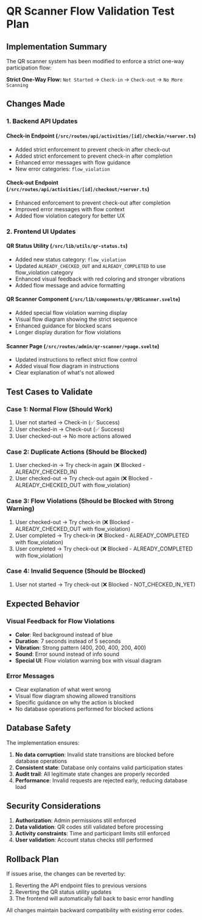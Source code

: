 # QR Scanner Flow Validation Test Plan

## Implementation Summary

The QR scanner system has been modified to enforce a strict one-way participation flow:

**Strict One-Way Flow:**
`Not Started` → `Check-in` → `Check-out` → `No More Scanning`

## Changes Made

### 1. Backend API Updates

#### Check-in Endpoint (`/src/routes/api/activities/[id]/checkin/+server.ts`)

- Added strict enforcement to prevent check-in after check-out
- Added strict enforcement to prevent check-in after completion
- Enhanced error messages with flow guidance
- New error categories: `flow_violation`

#### Check-out Endpoint (`/src/routes/api/activities/[id]/checkout/+server.ts`)

- Enhanced enforcement to prevent check-out after completion
- Improved error messages with flow context
- Added flow violation category for better UX

### 2. Frontend UI Updates

#### QR Status Utility (`/src/lib/utils/qr-status.ts`)

- Added new status category: `flow_violation`
- Updated `ALREADY_CHECKED_OUT` and `ALREADY_COMPLETED` to use flow_violation category
- Enhanced visual feedback with red coloring and stronger vibrations
- Added flow message and advice formatting

#### QR Scanner Component (`/src/lib/components/qr/QRScanner.svelte`)

- Added special flow violation warning display
- Visual flow diagram showing the strict sequence
- Enhanced guidance for blocked scans
- Longer display duration for flow violations

#### Scanner Page (`/src/routes/admin/qr-scanner/+page.svelte`)

- Updated instructions to reflect strict flow control
- Added visual flow diagram in instructions
- Clear explanation of what's not allowed

## Test Cases to Validate

### Case 1: Normal Flow (Should Work)

1. User not started → Check-in (✅ Success)
2. User checked-in → Check-out (✅ Success)
3. User checked-out → No more actions allowed

### Case 2: Duplicate Actions (Should be Blocked)

1. User checked-in → Try check-in again (❌ Blocked - ALREADY_CHECKED_IN)
2. User checked-out → Try check-out again (❌ Blocked - ALREADY_CHECKED_OUT with flow_violation)

### Case 3: Flow Violations (Should be Blocked with Strong Warning)

1. User checked-out → Try check-in (❌ Blocked - ALREADY_CHECKED_OUT with flow_violation)
2. User completed → Try check-in (❌ Blocked - ALREADY_COMPLETED with flow_violation)
3. User completed → Try check-out (❌ Blocked - ALREADY_COMPLETED with flow_violation)

### Case 4: Invalid Sequence (Should be Blocked)

1. User not started → Try check-out (❌ Blocked - NOT_CHECKED_IN_YET)

## Expected Behavior

### Visual Feedback for Flow Violations

- **Color**: Red background instead of blue
- **Duration**: 7 seconds instead of 5 seconds
- **Vibration**: Strong pattern (400, 200, 400, 200, 400)
- **Sound**: Error sound instead of info sound
- **Special UI**: Flow violation warning box with visual diagram

### Error Messages

- Clear explanation of what went wrong
- Visual flow diagram showing allowed transitions
- Specific guidance on why the action is blocked
- No database operations performed for blocked actions

## Database Safety

The implementation ensures:

1. **No data corruption**: Invalid state transitions are blocked before database operations
2. **Consistent state**: Database only contains valid participation states
3. **Audit trail**: All legitimate state changes are properly recorded
4. **Performance**: Invalid requests are rejected early, reducing database load

## Security Considerations

1. **Authorization**: Admin permissions still enforced
2. **Data validation**: QR codes still validated before processing
3. **Activity constraints**: Time and participant limits still enforced
4. **User validation**: Account status checks still performed

## Rollback Plan

If issues arise, the changes can be reverted by:

1. Reverting the API endpoint files to previous versions
2. Reverting the QR status utility updates
3. The frontend will automatically fall back to basic error handling

All changes maintain backward compatibility with existing error codes.
